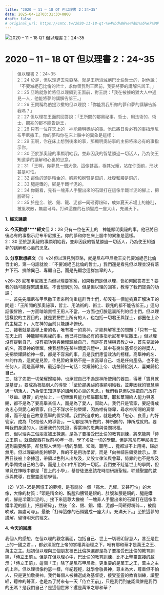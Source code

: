 ```yaml
---
title: "2020 – 11 – 18 QT 但以理書 2：24~35"
date: 2025-04-12T03:31:33+0800
draft: false
# original_url: https://cmtc.tw/2020-11-18-qt-%e4%bd%86%e4%bb%a5%e7%90%86%e6%9b%b8-2%ef%bc%9a2435
---
```


![2020 – 11 – 18 QT 但以理書 2：24~35](/images/qt.jpg   "2020 – 11 – 18 QT 但以理書 2：24~35")

# 2020 – 11 – 18 QT 但以理書 2：24~35

> 但以理書 2：24~35  
> 2：24 於是，但以理進去見亞略，就是王所派滅絕巴比倫哲士的，對他說：「不要滅絕巴比倫的哲士，求你領我到王面前，我要將夢的講解告訴王。」  
> 2：25 亞略就急忙將但以理領到王面前，對王說：「我在被擄的猶大人中遇見一人，他能將夢的講解告訴王。」  
> 2：26 王問稱為伯提沙撒的但以理說：「你能將我所做的夢和夢的講解告訴我嗎？」  
> 2：27 但以理在王面前回答說：「王所問的那奧祕事，哲士、用法術的、術士、觀兆的都不能告訴王，  
> 2：28 只有一位在天上的　神能顯明奧祕的事。他已將日後必有的事指示尼布甲尼撒王。你的夢和你在床上腦中的異象是這樣：  
> 2：29 王啊，你在床上想到後來的事，那顯明奧祕事的主把將來必有的事指示你。  
> 2：30 至於那奧祕的事顯明給我，並非因我的智慧勝過一切活人，乃為使王知道夢的講解和心裏的思念。  
> 2：31 「王啊，你夢見一個大像，這像甚高，極其光耀，站在你面前，形狀甚是可怕。  
> 2：32 這像的頭是精金的，胸膛和膀臂是銀的，肚腹和腰是銅的，  
> 2：33 腿是鐵的，腳是半鐵半泥的。  
> 2：34 你觀看，見有一塊非人手鑿出來的石頭打在這像半鐵半泥的腳上，把腳砸碎；  
> 2：35 於是金、銀、銅、鐵、泥都一同砸得粉碎，成如夏天禾場上的糠秕，被風吹散，無處可尋。打碎這像的石頭變成一座大山，充滿天下。

**1.** **經文誦讀**

**2. 今天默想****經文**但 2：28 只有一位在天上的　神能顯明奧祕的事。他已將日後必有的事指示尼布甲尼撒王。你的夢和你在床上腦中的異象是這樣。  
2：30 至於那奧祕的事顯明給我，並非因我的智慧勝過一切活人，乃為使王知道夢的講解和心裏的思念。

**3. 分享默想經文**（1）v24但以理見到亞略，就是尼布甲尼撒王交代要滅絕巴比倫哲士的，第一句話就說：「不要滅絕巴比倫的哲士。」我們還是看見但以理並沒有落井下石、排除異己、專顧自己，而是先顧念這群無辜的人。

v26~28 尼布甲尼撒王向但以理要答案，如果我們是但以理，會如何回答君王？要我的話可能趕緊講重點，不會想到別的。但是但以理的回答，教導了我們寶貴的功課：  
一、首先先講尼布甲尼撒王素來所倚重這群哲士們，卻沒有一個能夠真正解決王的問題：「王所問的那奧祕事，哲士、用法術的、術士、觀兆的都不能告訴王。」這句話很冒險，一方面暗暗責怪王用人不當，一方面也打臉這裏所列的哲士們。但以理這樣說的主要目的，就是要把世上所有的人，也包括一切君王與謀士，都圈在上帝的主權之下，人在神的面前只能謙卑俯伏。  
二、接著就是高舉上帝的名，唯有獨一的真神，才能夠解答王的問題：「只有一位在天上的　神能顯明奧祕的事。他已將日後必有的事指示尼布甲尼撒王。」但以理沒有提到自己，沒有把功勞與榮耀歸給自己，而是在異族與異教之中，首先見證神的名，高舉神的榮耀。使我想到在某些頒獎典禮中，其中有幾位基督徒的得獎人，先把榮耀歸給神一樣，都是不容易的事，且是我們應當效法的榜樣。高舉神的名、神的作為，這就是見證。作見證的重點不是一直高舉自己、或是任何產品，也不是任何人，而是高舉神，最近學到一句話：榮耀歸給上帝、功勞歸給別人、喜樂歸給自己。  
三、除了先把一切榮耀歸給神，也承認自己不過是神所使用的器皿，得著「寶貝就是基督」，要成為祝福別人的導管：「至於那奧祕的事顯明給我，並非因我的智慧勝過一切活人，乃為使王知道夢的講解和心裏的思念。」我們看見但以理把自己放在「器皿、導管」的地位上，一切榮耀與能力都屬耶和華，耶和華賜給人能力與恩賜，都不是為了要高舉某個人，而是為了愛人，幫助人。我們只是管家，要記得成為忠心與愛心的管家，自己不謀求任何榮耀，因為唯有謙卑，尋求神所賜的真榮耀，而不是自己故意高舉的假榮耀。我們所追求的，就是成為「忠心、良善」的好管家，成為「祝福他人的導管」，一切都是神所做的，神所賜的，神所成就的。要叫我們身邊的人，因著我們的見證，得蒙神的恩典與憐憫祝福。  
四、但以理與三個朋友被王揀選，是為了要接受巴比倫的教育訓練，將來能夠「侍立王前」。就像摩西在世前40年一樣，學了埃及一切的學問。但是當尼布甲尼撒王遇到需要解夢，卻發現人世間一切的學問、知識、聰明…，竟都派不上用場，歸於無用。但以理最終能夠解夢，靠的不是用功學習，而是「向神禱告領受啟示」。摩西日後被上帝揀選，帶領以色列人出埃及，又設立律法與會幕，倚靠的也不是埃及的學問或自己的苦學，而是上帝口中所說的一切話。我們並不貶低世上的學問，但畢竟在神眼中都是「世上的小學」，基督徒更應該花時間研讀聖經，聆聽聖靈的啟示與教導，在聖靈面前學習。

（2）V31~35是回憶王的夢境，是有關於一個「高大、光耀、又甚可怕」的大像，大像的材質：「頭是精金的、胸膛和膀臂是銀的、肚腹和腰是銅的、腿是鐵的、腳是半鐵半泥的。」接下來這尊大像被「一塊非人手鑿出來的石頭打在這像半鐵半泥的腳上，把腳砸碎」，然後「金、銀、銅、鐵、泥都一同砸得粉碎…，被風吹散，無處可尋」。最後「打碎這像的石頭變成一座大山，充滿天下。」至於這夢的講解，留待明天的經文。

**4. 今天的回應**

我個人的感想，在但以理的觀念裏面，包括自己、世上一切聰明智慧人，甚至是世上的一國之君…，都必須服在上帝的掌權與治理之下，唯有耶和華才是萬王之王、萬主之主。起初但以理與三個朋友被巴比倫揀選都是為了要接受巴比倫的教育訓練，「侍立王前」。但是在但以理心中，巴比倫的教育訓練，比不上聖靈直接的啟示；「侍立王前」，這個「王」除了是尼布甲尼撒，更重要的是萬王之王，萬主之主的上帝。但以理很像約瑟一樣，年紀輕輕，就學會敬畏神，尊主為大，尊重但不怕人，只是更加敬畏神。我們每個人被揀選成為基督徒，接受聖靈的教育訓練，讀聖經，聽神的聲音，也是為了將來有一天「侍立王前」，只是我們到底認識誰是我們的王嗎？是我們自己？是這個世界？還是萬軍之耶和華？